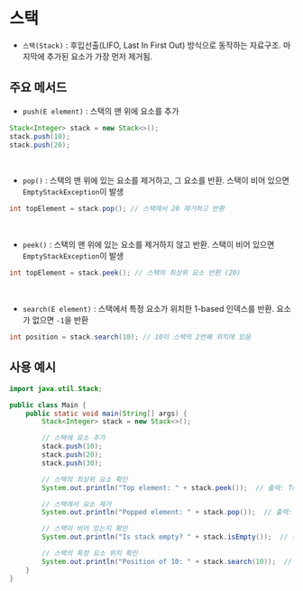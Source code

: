 # 스택
- `스택(Stack)` : 후입선출(LIFO, Last In First Out) 방식으로 동작하는 자료구조. 마지막에 추가된 요소가 가장 먼저 제거됨.

## 주요 메서드
- `push(E element)` : 스택의 맨 위에 요소를 추가
```java
Stack<Integer> stack = new Stack<>();
stack.push(10);
stack.push(20);
```
<br>

- `pop()` : 스택의 맨 위에 있는 요소를 제거하고, 그 요소를 반환. 스택이 비어 있으면 `EmptyStackException`이 발생
```java
int topElement = stack.pop(); // 스택에서 20 제거하고 반환
```
<br>

- `peek()` : 스택의 맨 위에 있는 요소를 제거하지 않고 반환. 스택이 비어 있으면 `EmptyStackException`이 발생
```java
int topElement = stack.peek(); // 스택의 최상위 요소 반환 (20)
```
<br>

- `search(E element)` : 스택에서 특정 요소가 위치한 1-based 인덱스를 반환. 요소가 없으면 `-1`을 반환
```java
int position = stack.search(10); // 10이 스택의 2번째 위치에 있음
```

## 사용 예시
```java
import java.util.Stack;

public class Main {
    public static void main(String[] args) {
        Stack<Integer> stack = new Stack<>();

        // 스택에 요소 추가
        stack.push(10);
        stack.push(20);
        stack.push(30);

        // 스택의 최상위 요소 확인
        System.out.println("Top element: " + stack.peek());  // 출력: Top element: 30

        // 스택에서 요소 제거
        System.out.println("Popped element: " + stack.pop());  // 출력: Popped element: 30

        // 스택이 비어 있는지 확인
        System.out.println("Is stack empty? " + stack.isEmpty());  // 출력: Is stack empty? false

        // 스택의 특정 요소 위치 확인
        System.out.println("Position of 10: " + stack.search(10));  // 출력: Position of 10: 2
    }
}
```

